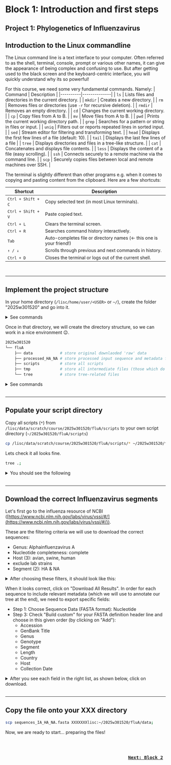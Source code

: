 # Block 1: Introduction and first steps
## Project 1: Phylogenetics of Influenzavirus

## Introduction to the Linux commandline
The Linux command line is a text interface to your computer. Often referred to as the shell, terminal, console, prompt or various other names, it can give the appearance of being complex and confusing to use. But after getting used to the black screen and the keyboard-centric interface, you will quickly understand why its so powerful!

For this course, we need some very fundamental commands. Namely:
| Command | Description |
|----------|--------------|
| `ls` | Lists files and directories in the current directory. |
| `mkdir` | Creates a new directory. |
| `rm` | Removes files or directories (use `-r` for recursive deletion). |
| `rmdir` | Removes an empty directory. |
| `cd` | Changes the current working directory. |
| `cp` | Copy files from A to B. |
| `mv` | Move files from A to B. |
| `pwd` | Prints the current working directory path. |
| `grep` | Searches for a pattern or string in files or input. |
| `uniq` | Filters out or reports repeated lines in sorted input. |
| `sed` | Stream editor for filtering and transforming text. |
| `head` | Displays the first few lines of a file (default: 10). |
| `tail` | Displays the last few lines of a file |
| `tree` | Displays directories and files in a tree-like structure. |
| `cat` | Concatenates and displays file contents. |
| `less` | Displays the content of a file (easy scrolling). |
| `ssh` | Connects securely to a remote machine via the command line. |
| `scp` | Securely copies files between local and remote machines over SSH. |

The terminal is slightly different than other programs e.g. when it comes to copying and pasting content from the clipboard. Here are a few shortcuts:

| Shortcut | Description |
|-----------|--------------|
| `Ctrl + Shift + C` | Copy selected text (in most Linux terminals). |
| `Ctrl + Shift + V` | Paste copied text. |
| `Ctrl + L` | Clears the terminal screen. |
| `Ctrl + R` | Searches command history interactively. |
| `Tab` | Auto-completes file or directory names (<- this one is your friend!) |
| `↑ / ↓` | Scrolls through previous and next commands in history. |
| `Ctrl + D` | Closes the terminal or logs out of the current shell. |
</br>

---
## Implement the project structure
In your home directory (`/lisc/home/user/<USER>` or `~/`), create the folder "2025w301520" and go into it.

<details>

<summary>See commands</summary>

```bash
mkdir 2025w301520;
cd  2025w301520;
```

</details>


Once in that directory, we will create the directory structure, so we can work in a nice environment 😉.
```bash
2025w301520
└── fluA
    ├── data            # store original downlaoded 'raw' data
    ├── processed_HA_NA # store processed input sequence and metadata files
    ├── scripts         # store all scripts
    ├── tmp             # store all intermediate files (those which do not get used by downstream software)
    └── tree            # store tree-related files
```

<details>

<summary>See commands</summary>

```bash
# Make ~/2025w301520/fluA directory and change to it
mkdir fluA;
cd fluA;

# Make directories inside of ~/2025w301520/fluA
mkdir data;
mkdir processed_HA_NA;
mkdir scripts;
mkdir tmp;
mkdir tree;

# Visualise your directory structure
tree .;
```

</details>
</br>

---
## Populate your script directory
Copy all scripts (`*`) from `/lisc/data/scratch/course/2025w301520/fluA/scripts` to your own script directory (`~/2025w301520/fluA/scripts`)

```bash
cp /lisc/data/scratch/course/2025w301520/fluA/scripts/* ~/2025w301520/fluA/scripts;
```

Lets check it all looks fine.
```bash
tree .;
```

<details>

<summary>You should see the following</summary>

![](./images/fluA_dirStruct_scripts.png)

</details>
</br>

---
## Download the correct Influenzavirus segments
Let's first go to the influenza resource of NCBI ([https://www.ncbi.nlm.nih.gov/labs/virus/vssi/#/](https://www.ncbi.nlm.nih.gov/labs/virus/vssi/#/)).

These are the filtering criteria we will use to download the correct sequences:
- Genus: Alphainfluenzavirus A
- Nucleotide completeness: complete
- Host (3): avian, swine, human
- exclude lab strains
- Segment (2): HA & NA

<details> 
<summary>After choosing these filters, it should look like this:</summary>

![](./images/Screenshot_NCBIVirus_filtering.png)
    
</details>
    
When it looks correct, click on "Download All Results". In order for each sequence to include relevant metadata (which we will use to annotate our tree at the end), we need to export specific fields:
- Step 1: Choose Sequence Data (FASTA format): Nucleotide
- Step 3: Check "Build custom" for your FASTA definition header line and choose in this given order (by clicking on "Add"):
    - Accession
    - GenBank Title
    - Genus
    - Genotype
    - Segment
    - Length
    - Country
    - Host
    - Collection Date
 
<details>
<summary>After you see each field in the right list, as shown below, click on download.</summary>
    
![](./images/Screenshot_NCBIVirus_downloading.png)

</details>

</br>

---
## Copy the file onto your XXX directory
```bash
scp sequences_IA_HA_NA.fasta XXXXXXXlisc:~/2025w301520/fluA/data;
```

Now, we are ready to start... preparing the files!

</br>

<p align="right">
    <kbd> <br> <a href="./Block_2.md"><b><large>Next: Block 2</large></b></a> <br> </kbd>
</p>

